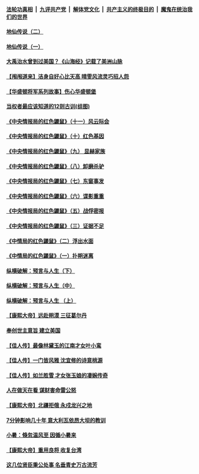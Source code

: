 ####  [法轮功真相](../../../../basic/blob/master/README.md?t=07091731) &nbsp;|&nbsp; [九评共产党](../../../../9ping.md/blob/master/README.md?t=07091731) &nbsp;|&nbsp; [解体党文化](../../../../jtdwh.md/blob/master/README.md?t=07091731)  &nbsp;|&nbsp; [共产主义的终极目的](../../../../gczydzjmd.md/blob/master/README.md?t=07091731) &nbsp;|&nbsp; [魔鬼在统治我们的世界](../../../../mgztzwmdsj.md/blob/master/README.md?t=07091731) 

#### [地仙传说（二）](../pages/prog647/a102889609.md?t=07091731) 

#### [地仙传说（一）](../pages/prog647/a102889604.md?t=07091731) 

#### [大禹治水曾到过美国？《山海经》记载了美洲山脉](../pages/prog647/a102889576.md?t=07091731) 

#### [【闱闱道来】洁身自好心比天高 晴雯风流灵巧招人怨](../pages/prog647/a102889527.md?t=07091731) 

#### [【华盛顿将军系列故事】伤心华盛顿堡](../pages/prog647/a102889451.md?t=07091731) 

#### [当权者最应该知道的12则古训(组图)](../pages/prog647/a102889341.md?t=07091731) 

#### [《中央情报局的红色鼹鼠》（十一）风云际会](../pages/prog647/a102889106.md?t=07091731) 

#### [《中央情报局的红色鼹鼠》（十）红色基因](../pages/prog647/a102889103.md?t=07091731) 

#### [《中央情报局的红色鼹鼠》（九） 显赫家族](../pages/prog647/a102889100.md?t=07091731) 

#### [《中央情报局的红色鼹鼠》（八）卸磨杀驴](../pages/prog647/a102889087.md?t=07091731) 

#### [《中央情报局的红色鼹鼠》（七）东窗事发](../pages/prog647/a102889080.md?t=07091731) 

#### [《中央情报局的红色鼹鼠》（六）谍影重重](../pages/prog647/a102889075.md?t=07091731) 

#### [《中央情报局的红色鼹鼠》（五）战俘密报](../pages/prog647/a102889052.md?t=07091731) 

#### [《中央情报局的红色鼹鼠》（三）证据不足](../pages/prog647/a102889048.md?t=07091731) 

#### [《中情局的红色鼹鼠》（二）浮出水面](../pages/prog647/a102889040.md?t=07091731) 

#### [《中情局的红色鼹鼠》（一）扑朔迷离](../pages/prog647/a102889035.md?t=07091731) 

#### [纵横破解：预言与人生（下）](../pages/prog647/a102888708.md?t=07091731) 

#### [纵横破解：预言与人生（中）](../pages/prog647/a102888691.md?t=07091731) 

#### [纵横破解：预言与人生 （上）](../pages/prog647/a102888679.md?t=07091731) 

#### [【康熙大帝】远赴朔漠 三征葛尔丹](../pages/prog647/a102888583.md?t=07091731) 

#### [奉创世主意旨 建立美国](../pages/prog647/a102887664.md?t=07091731) 

#### [【佳人传】最像林黛玉的江南才女叶小鸾](../pages/prog647/a102887750.md?t=07091731) 

#### [【佳人传】一门皆风雅 沈宜修的诗意桃源](../pages/prog647/a102887738.md?t=07091731) 

#### [【佳人传】如兰胜雪 才女张玉娘的凄婉传奇](../pages/prog647/a102887006.md?t=07091731) 

#### [人在做天在看 谋财害命雷公怒](../pages/prog647/a102886986.md?t=07091731) 

#### [【康熙大帝】北疆拒俄 永戍龙兴之地](../pages/prog647/a102886881.md?t=07091731) 

#### [7分钟影响几十年 意大利瓦依昂大坝的教训](../pages/prog647/a102886630.md?t=07091731) 

#### [小暑：倏忽温风至 因循小暑来](../pages/prog647/a102886557.md?t=07091731) 

#### [【康熙大帝】重用良将 收复台湾](../pages/prog647/a102886408.md?t=07091731) 

#### [这几位贤臣秉公处事 名垂青史万古流芳](../pages/prog647/a102885845.md?t=07091731) 

